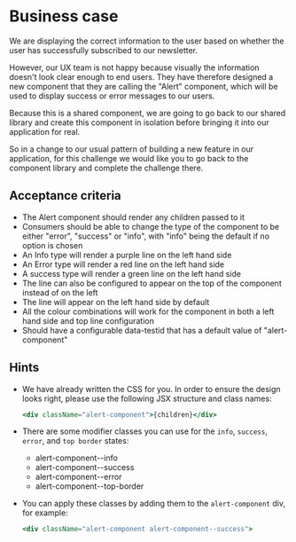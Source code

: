 # Business case

We are displaying the correct information to the user based on whether the user has successfully subscribed to our newsletter.

However, our UX team is not happy because visually the information doesn't look clear enough to end users. They have therefore designed a new component that they are calling the "Alert" component, which will be used to display success or error messages to our users.

Because this is a shared component, we are going to go back to our shared library and create this component in isolation before bringing it into our application for real.

So in a change to our usual pattern of building a new feature in our application, for this challenge we would like you to go back to the component library and complete the challenge there.

## Acceptance criteria

- The Alert component should render any children passed to it
- Consumers should be able to change the type of the component to be either "error", "success" or "info", with "info" being the default if no option is chosen
- An Info type will render a purple line on the left hand side
- An Error type will render a red line on the left hand side
- A success type will render a green line on the left hand side
- The line can also be configured to appear on the top of the component instead of on the left
- The line will appear on the left hand side by default
- All the colour combinations will work for the component in both a left hand side and top line configuration
- Should have a configurable data-testid that has a default value of "alert-component"

## Hints

- We have already written the CSS for you. In order to ensure the design looks right, please use the following JSX structure and class names:

  ```jsx
  <div className="alert-component">{children}</div>
  ```

- There are some modifier classes you can use for the `info`, `success`, `error`, and `top border` states:

  - alert-component--info
  - alert-component--success
  - alert-component--error
  - alert-component--top-border

- You can apply these classes by adding them to the `alert-component` div, for example:

  ```jsx
  <div className="alert-component alert-component--success">
  ```
